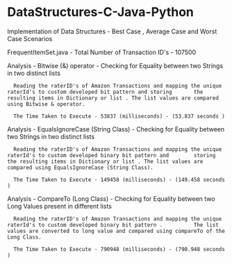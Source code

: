# DataStructures-C-Java-Python
Implementation of Data Structures - Best Case , Average Case and Worst Case Scenarios

FrequentItemSet.java - Total Number of Transaction ID's - 107500

Analysis - Bitwise (&) operator - Checking for Equality between two Strings in two distinct lists 

      Reading the raterID's of Amazon Transactions and mapping the unique raterId's to custom developed bit pattern and storing       the resulting items in Dictionary or list . The list values are compared using Bitwise & operator.
      
      The Time Taken to Execute - 53837 (milliseconds) - (53.837 seconds ) 

Analysis - EqualsIgnoreCase (String Class) - Checking for Equality between two Strings in two distinct lists 

      Reading the raterID's of Amazon Transactions and mapping the unique raterId's to custom developed binary bit pattern and        storing the resulting items in Dictionary or list . The list values are compared using EqualsIgnoreCase (String Class).
      
      The Time Taken to Execute - 149458 (milliseconds) - (149.458 seconds )

Analysis - CompareTo (Long Class) - Checking for Equality between two Long Values present in different lists

      Reading the raterID's of Amazon Transactions and mapping the unique raterId's to custom developed binary bit pattern .          The list values are converted to long value and compared using compareTo of the Long Class. 
      
      The Time Taken to Execute - 790948 (milliseconds) - (790.948 seconds )
